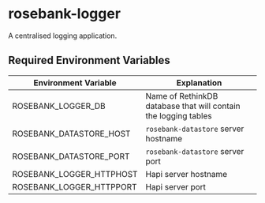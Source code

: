 # rosebank-logger

A centralised logging application.

## Required Environment Variables

Environment Variable     | Explanation
-------------------------|------------
ROSEBANK_LOGGER_DB       | Name of RethinkDB database that will contain the logging tables
ROSEBANK_DATASTORE_HOST  | `rosebank-datastore` server hostname
ROSEBANK_DATASTORE_PORT  | `rosebank-datastore` server port
ROSEBANK_LOGGER_HTTPHOST | Hapi server hostname
ROSEBANK_LOGGER_HTTPPORT | Hapi server port